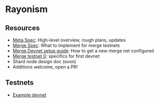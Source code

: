 # Rayonism

## Resources

- [Meta Spec](https://notes.ethereum.org/@protolambda/rayonism): High-level overview, rough plans, updates
- [Merge Spec](https://notes.ethereum.org/@n0ble/rayonism-the-merge-spec): What to implement for merge testnets
- [Merge Devnet setup guide](https://notes.ethereum.org/@protolambda/merge-devnet-setup-guide): How to get a new merge net configured
- [Merge testnet 0](https://notes.ethereum.org/@n0ble/rayonism-mergenet-0): specifics for first devnet
- Shard node design doc (soon)
- Additions welcome, open a PR!

## Testnets

- [Example devnet](testnets/example)
